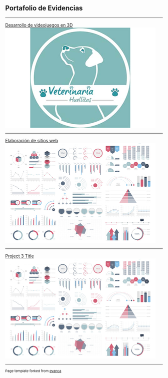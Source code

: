 ## Portafolio de Evidencias

---

[Desarrollo de
videojuegos en 3D](/sample_page)
<img src="images/Huellitas.jpg?raw=true"/>

---
[Elaboración de sitios web](/pdf/sample_presentation.pdf)
<img src="images/dummy_thumbnail.jpg?raw=true"/>

---
[Project 3 Title](http://example.com/)
<img src="images/dummy_thumbnail.jpg?raw=true"/>




---
<p style="font-size:11px">Page template forked from <a href="https://github.com/evanca/quick-portfolio">evanca</a></p>
<!-- Remove above link if you don't want to attibute -->
